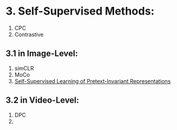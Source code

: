 # 3. Self-Supervised Methods:
1. CPC
2. Contrastive
## 3.1 in Image-Level:
1. simCLR
2. MoCo
3. [Self-Supervised Learning of Pretext-Invariant Representations](https://github.com/akwasigroch/Pretext-Invariant-Representations)
## 3.2 in Video-Level:
1. DPC
2.
